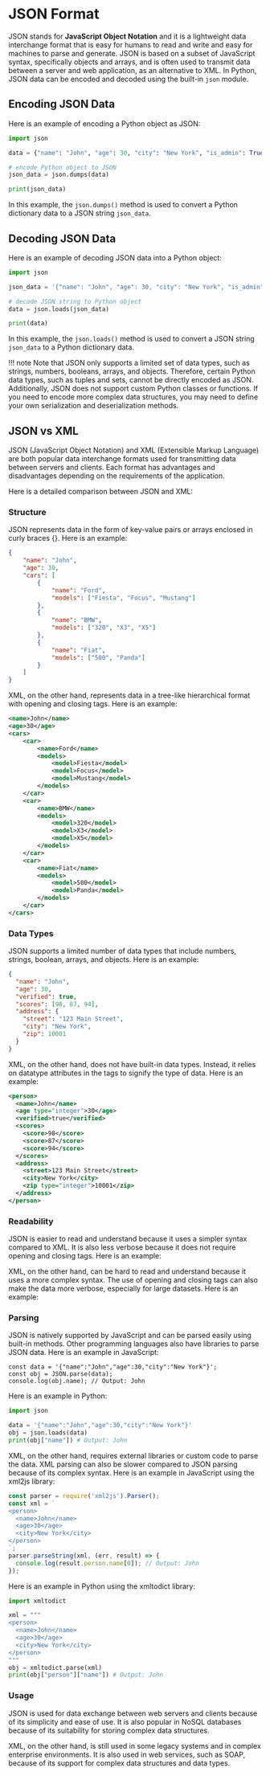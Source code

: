 # JSON Format

JSON stands for **JavaScript Object Notation** and it is a lightweight data interchange format that is easy for humans to read and write and easy for machines to parse and generate. JSON is based on a subset of JavaScript syntax, specifically objects and arrays, and is often used to transmit data between a server and web application, as an alternative to XML. In Python, JSON data can be encoded and decoded using the built-in `json` module.

## Encoding JSON Data

Here is an example of encoding a Python object as JSON:

```python {cmd}
import json

data = {"name": "John", "age": 30, "city": "New York", "is_admin": True}

# encode Python object to JSON
json_data = json.dumps(data)

print(json_data)
```

In this example, the `json.dumps()` method is used to convert a Python dictionary data to a JSON string `json_data`.

## Decoding JSON Data

Here is an example of decoding JSON data into a Python object:

```python {cmd}
import json

json_data = '{"name": "John", "age": 30, "city": "New York", "is_admin": true}'

# decode JSON string to Python object
data = json.loads(json_data)

print(data)
```

In this example, the `json.loads()` method is used to convert a JSON string `json_data` to a Python dictionary data.

!!! note
    Note that JSON only supports a limited set of data types, such as strings, numbers, booleans, arrays, and objects. Therefore, certain Python data types, such as tuples and sets, cannot be directly encoded as JSON. Additionally, JSON does not support custom Python classes or functions. If you need to encode more complex data structures, you may need to define your own serialization and deserialization methods.

## JSON vs XML

JSON (JavaScript Object Notation) and XML (Extensible Markup Language) are both popular data interchange formats used for transmitting data between servers and clients. Each format has advantages and disadvantages depending on the requirements of the application.

Here is a detailed comparison between JSON and XML:

### Structure

JSON represents data in the form of key-value pairs or arrays enclosed in curly braces {}. Here is an example:

```json
{
    "name": "John",
    "age": 30,
    "cars": [
        {
            "name": "Ford",
            "models": ["Fiesta", "Focus", "Mustang"]
        },
        {
            "name": "BMW",
            "models": ["320", "X3", "X5"]
        },
        {
            "name": "Fiat",
            "models": ["500", "Panda"]
        }
    ]
}
```

XML, on the other hand, represents data in a tree-like hierarchical format with opening and closing tags. Here is an example:

```xml
<name>John</name>
<age>30</age>
<cars>
    <car>
        <name>Ford</name>
        <models>
            <model>Fiesta</model>
            <model>Focus</model>
            <model>Mustang</model>
        </models>
    </car>
    <car>
        <name>BMW</name>
        <models>
            <model>320</model>
            <model>X3</model>
            <model>X5</model>
        </models>
    </car>
    <car>
        <name>Fiat</name>
        <models>
            <model>500</model>
            <model>Panda</model>
        </models>
    </car>
</cars>
```

### Data Types

JSON supports a limited number of data types that include numbers, strings, boolean, arrays, and objects. Here is an example:

```json
{
  "name": "John",
  "age": 30,
  "verified": true,
  "scores": [98, 87, 94],
  "address": {
    "street": "123 Main Street",
    "city": "New York",
    "zip": 10001
  }
}
```

XML, on the other hand, does not have built-in data types. Instead, it relies on datatype attributes in the tags to signify the type of data. Here is an example:

```xml
<person>
  <name>John</name>
  <age type="integer">30</age>
  <verified>true</verified>
  <scores>
    <score>98</score>
    <score>87</score>
    <score>94</score>
  </scores>
  <address>
    <street>123 Main Street</street>
    <city>New York</city>
    <zip type="integer">10001</zip>
  </address>
</person>
```

### Readability

JSON is easier to read and understand because it uses a simpler syntax compared to XML. It is also less verbose because it does not require opening and closing tags. Here is an example:

XML, on the other hand, can be hard to read and understand because it uses a more complex syntax. The use of opening and closing tags can also make the data more verbose, especially for large datasets. Here is an example:

### Parsing

JSON is natively supported by JavaScript and can be parsed easily using built-in methods. Other programming languages also have libraries to parse JSON data. Here is an example in JavaScript:

```node {cmd}
const data = '{"name":"John","age":30,"city":"New York"}';
const obj = JSON.parse(data);
console.log(obj.name); // Output: John
```

Here is an example in Python:

```python {cmd}
import json

data = '{"name":"John","age":30,"city":"New York"}'
obj = json.loads(data)
print(obj["name"]) # Output: John
```

XML, on the other hand, requires external libraries or custom code to parse the data. XML parsing can also be slower compared to JSON parsing because of its complex syntax. Here is an example in JavaScript using the xml2js library:

```javascript
const parser = require('xml2js').Parser();
const xml = `
<person>
  <name>John</name>
  <age>30</age>
  <city>New York</city>
</person>
`;
parser.parseString(xml, (err, result) => {
  console.log(result.person.name[0]); // Output: John
});
```

Here is an example in Python using the xmltodict library:

```python
import xmltodict

xml = """
<person>
  <name>John</name>
  <age>30</age>
  <city>New York</city>
</person>
"""
obj = xmltodict.parse(xml)
print(obj["person"]["name"]) # Output: John
```

### Usage

JSON is used for data exchange between web servers and clients because of its simplicity and ease of use. It is also popular in NoSQL databases because of its suitability for storing complex data structures.

XML, on the other hand, is still used in some legacy systems and in complex enterprise environments. It is also used in web services, such as SOAP, because of its support for complex data structures and data types.
